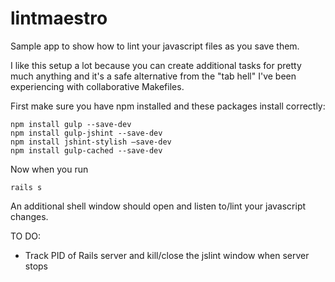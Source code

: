 lintmaestro
============
Sample app to show how to lint your javascript files as you save them. 

I like this setup a lot because you can create additional tasks for pretty much anything and it's a safe alternative from the "tab hell" I've been experiencing with collaborative Makefiles.

First make sure you have npm installed and these packages install correctly:  
```
npm install gulp --save-dev 
npm install gulp-jshint --save-dev 
npm install jshint-stylish —save-dev
npm install gulp-cached --save-dev 
```

Now when you run 
```
rails s
```

An additional shell window should open and listen to/lint your javascript changes.


TO DO:
- Track PID of Rails server and kill/close the jslint window when server stops